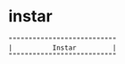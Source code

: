 # instar
```
"""""""""""""""""""""""""""
|          Instar         |
"""""""""""""""""""""""""""
```

